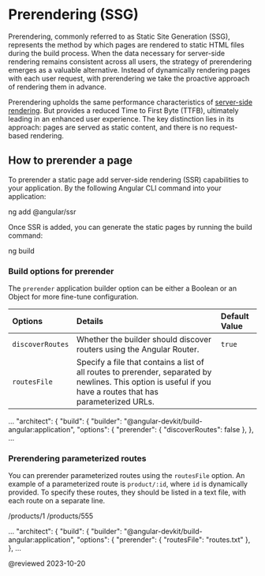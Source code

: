 # Prerendering (SSG)

Prerendering, commonly referred to as Static Site Generation (SSG), represents the method by which pages are rendered to static HTML files during the build process. When the data necessary for server-side rendering remains consistent across all users, the strategy of prerendering emerges as a valuable alternative. Instead of dynamically rendering pages with each user request, with prerendering we take the proactive approach of rendering them in advance.

Prerendering upholds the same performance characteristics of [server-side rendering](/guide/universal/#why-do-it). But provides a reduced Time to First Byte (TTFB), ultimately leading in an enhanced user experience. The key distinction lies in its approach: pages are served as static content, and there is no request-based rendering.

## How to prerender a page

To prerender a static page add server-side rendering (SSR) capabilities to your application.
By the following Angular CLI command into your application:

<code-example format="shell" language="shell">

ng add &commat;angular/ssr

</code-example>

Once SSR is added, you can generate the static pages by running the build command:

<code-example format="shell" language="shell">

ng build

</code-example>

### Build options for prerender

The `prerender` application builder option can be either a Boolean or an Object for more fine-tune configuration.

| Options          | Details                                                                                                                                                        | Default Value |
| :--------------- | :------------------------------------------------------------------------------------------------------------------------------------------------------------- | :------------ |
| `discoverRoutes` | Whether the builder should discover routers using the Angular Router.                                                                                          | `true`        |
| `routesFile`     | Specify a file that contains a list of all routes to prerender, separated by newlines. This option is useful if you have a routes that has parameterized URLs. |               |

<code-example format="json" language="json">

  &hellip;
  "architect": {
    "build": {
      "builder": "&commat;angular-devkit/build-angular:application",
      "options": {
        "prerender": {
          "discoverRoutes": false
        },
      },
  &hellip;

</code-example>

### Prerendering parameterized routes

You can prerender parameterized routes using the `routesFile` option. An example of a parameterized route is `product/:id`, where `id` is dynamically provided. To specify these routes, they should be listed in a text file, with each route on a separate line.

<code-example language="none" header="routes.txt">

/products/1
/products/555

</code-example>


<code-example format="json" language="json">

  &hellip;
  "architect": {
    "build": {
      "builder": "&commat;angular-devkit/build-angular:application",
      "options": {
        "prerender": {
          "routesFile": "routes.txt"
        },
      },
  &hellip;

</code-example>

<!-- links -->

<!-- external links -->

<!-- end links -->

@reviewed 2023-10-20
